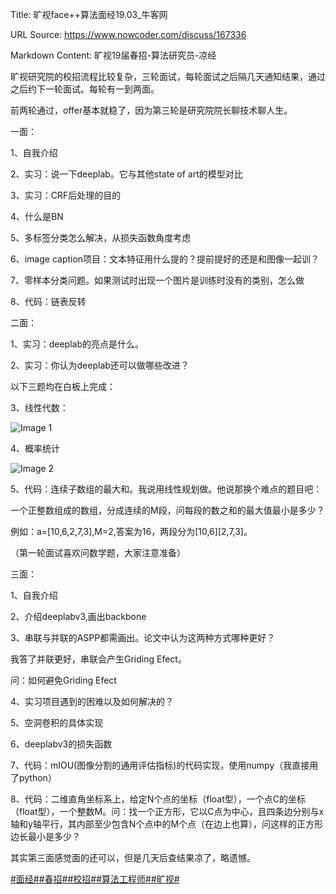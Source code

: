 Title: 旷视face++算法面经19.03_牛客网

URL Source: https://www.nowcoder.com/discuss/167336

Markdown Content:
旷视19届春招-算法研究员-凉经

旷视研究院的校招流程比较复杂，三轮面试，每轮面试之后隔几天通知结果，通过之后约下一轮面试。每轮有一到两面。

前两轮通过，offer基本就稳了，因为第三轮是研究院院长聊技术聊人生。

一面：

1、自我介绍

2、实习：说一下deeplab。它与其他state of art的模型对比

3、实习：CRF后处理的目的

4、什么是BN

5、多标签分类怎么解决，从损失函数角度考虑

6、image caption项目：文本特征用什么提的？提前提好的还是和图像一起训？

7、零样本分类问题。如果测试时出现一个图片是训练时没有的类别，怎么做

8、代码：链表反转

二面：

1、实习：deeplab的亮点是什么。

2、实习：你认为deeplab还可以做哪些改进？

以下三题均在白板上完成：

3、线性代数：

![Image 1](https://uploadfiles.nowcoder.com/images/20190322/1163119_1553246904055_15FCC3F1A8E4CCAC38ECFF420B9A7D87)

4、概率统计

![Image 2](https://uploadfiles.nowcoder.com/images/20190322/1163119_1553246954197_B27E80E326CCC82661DBF17A9BA233C6)

5、代码：连续子数组的最大和。我说用线性规划做。他说那换个难点的题目吧：

一个正整数组成的数组，分成连续的M段，问每段的数之和的最大值最小是多少？

例如：a=\[10,6,2,7,3\],M=2,答案为16，两段分为\[10,6\]\[2,7,3\]。

（第一轮面试喜欢问数学题，大家注意准备）

三面：

1、自我介绍

2、介绍deeplabv3,画出backbone

3、串联与并联的ASPP都需画出。论文中认为这两种方式哪种更好？

我答了并联更好，串联会产生Griding Efect。

问：如何避免Griding Efect

4、实习项目遇到的困难以及如何解决的？

5、空洞卷积的具体实现

6、deeplabv3的损失函数

7、代码：mIOU(图像分割的通用评估指标)的代码实现，使用numpy（我直接用了python）

8、代码：二维直角坐标系上，给定N个点的坐标（float型），一个点C的坐标（float型），一个整数M。问：找一个正方形，它以C点为中心，且四条边分别与x轴和y轴平行，其内部至少包含N个点中的M个点（在边上也算），问这样的正方形边长最小是多少？

其实第三面感觉面的还可以，但是几天后查结果凉了，略遗憾。

[#面经#](https://www.nowcoder.com/creation/subject/928d551be73f40db82c0ed83286c8783)[#春招#](https://www.nowcoder.com/creation/subject/9aea3762a04c49bfb6da8d3f4705c354)[#校招#](https://www.nowcoder.com/creation/subject/d09b966a380b45ddaba9dc5a6bd5ee19)[#算法工程师#](https://www.nowcoder.com/creation/subject/146d543971d045ba84b4b8a4dd573fff)[#旷视#](https://www.nowcoder.com/enterprise/936/discussion)

